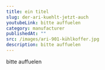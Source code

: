 ```yaml
---
title: ein titel
slug: der-ari-kuehlt-jetzt-auch
youtubeLink: bitte auffuelen
category: manufacturer
publishedAt: ""
src: /images/ari-901-kühlkoffer.jpg
description: bitte auffuelen
---
```

bitte auffuelen